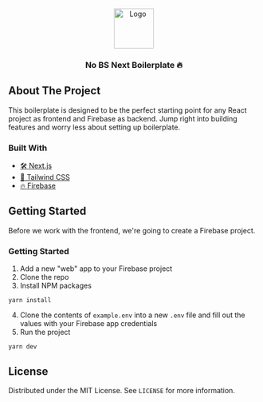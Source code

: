 <!-- PROJECT LOGO -->
<br />
<p align="center">
  <a href="https://github.com/nthnluu/no-bs-next">
    <img src="https://user-images.githubusercontent.com/25859802/96039267-3f134500-0e1d-11eb-95b0-65c82e48fe66.png" alt="Logo" height="80">
  </a>

  <h3 align="center">No BS Next Boilerplate 🔥</h3>

<!-- ABOUT THE PROJECT -->
## About The Project

This boilerplate is designed to be the perfect starting point for any React project 
as frontend and Firebase as backend. Jump right into building features and worry less about setting up boilerplate.

### Built With
* [🛠 Next.js](https://getbootstrap.com)
* [🎨 Tailwind CSS](https://jquery.com)
* [🔥 Firebase ](https://laravel.com)



<!-- GETTING STARTED -->
## Getting Started

Before we work with the frontend, we're going to create a Firebase project.

### Getting Started

1. Add a new "web" app to your Firebase project
2. Clone the repo
3. Install NPM packages
```
yarn install
```
4. Clone the contents of  `example.env` into a new `.env` file and fill out the values with your Firebase app credentials
5. Run the project
```
yarn dev
```
<!-- LICENSE -->
## License

Distributed under the MIT License. See `LICENSE` for more information.
